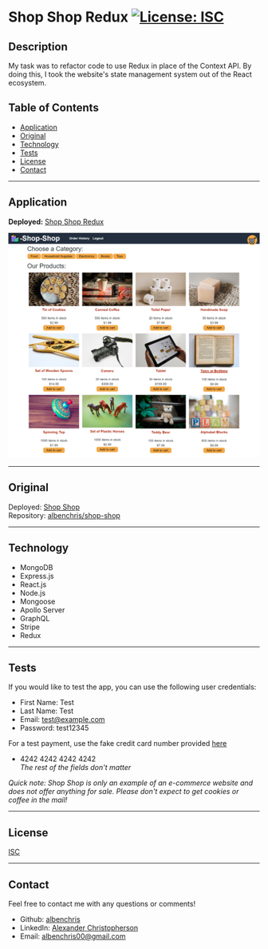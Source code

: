 # **Shop Shop Redux** [![License: ISC](https://img.shields.io/badge/License-ISC-blue.svg)](https://opensource.org/licenses/ISC)

## **Description**
My task was to refactor code to use Redux in place of the Context API. By doing this, I took the website's state management system out of the React ecosystem.


## **Table of Contents**
* [Application](#application)
* [Original](#original)
* [Technology](#technology)
* [Tests](#tests)
* [License](#license)
* [Contact](#contact)


***


## **Application**
**Deployed:** [Shop Shop Redux](https://albenchris-shop-shop-redux.herokuapp.com/)

![book search page](./assets/images/shop-shop.png)


***


## **Original**
Deployed: [Shop Shop](https://albenchris-shop-shop.herokuapp.com/)\
Repository: [albenchris/shop-shop](https://github.com/albenchris/shop-shop)


***


## **Technology**
* MongoDB
* Express.js
* React.js
* Node.js
* Mongoose
* Apollo Server
* GraphQL
* Stripe
* Redux


***


## **Tests**
If you would like to test the app, you can use the following user credentials:
* First Name: Test
* Last Name: Test
* Email: test@example.com
* Password: test12345

For a test payment, use the fake credit card number provided [here](https://stripe.com/docs/testing)
* 4242 4242 4242 4242\
*The rest of the fields don't matter*

*Quick note: Shop Shop is only an example of an e-commerce website and does not offer anything for sale. Please don't expect to get cookies or coffee in the mail!*


***


## **License**
[ISC](https://opensource.org/licenses/ISC)


***


## **Contact**
Feel free to contact me with any questions or comments!
* Github: [albenchris](https://github.com/albenchris)
* LinkedIn: [Alexander Christopherson](https://www.linkedin.com/in/alexander-christopherson-2b32085a/)
* Email: albenchris00@gmail.com
